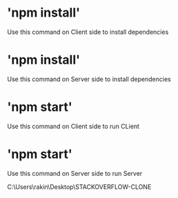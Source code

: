# 'npm install'
Use this command on Client side to install dependencies
# 'npm install'
Use this command on Server side to install dependencies
# 'npm start'
Use this command on Client side to run CLient
# 'npm start'
Use this command on Server side to run Server

C:\Users\rakin\Desktop\STACKOVERFLOW-CLONE